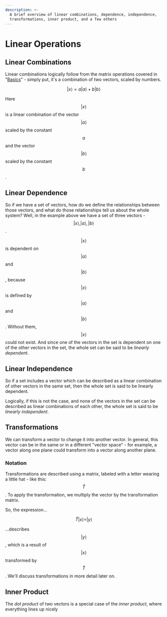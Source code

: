 ```yaml
---
description: >-
  A brief overview of linear combinations, dependence, independence,
  transformations, inner product, and a few others
---
```


# Linear Operations

## Linear Combinations

Linear combinations logically follow from the matrix operations covered in "[Basics](vectors.md)" - simply put, it's a combination of two vectors, scaled by numbers.

$$ |x\rangle = a |a\rangle + b |b\rangle$$

Here $$ |x\rangle$$is a linear combination of the vector $$|a\rangle$$scaled by the constant $$a$$ and the vector $$|b\rangle$$scaled by the constant $$b$$.

## Linear Dependence

So if we have a set of vectors, how do we define the relationships between those vectors, and what do those relationships tell us about the whole system? Well, in the example above we have a set of three vectors - $$|x\rangle, |a\rangle, |b\rangle$$.

$$|x\rangle$$is dependent on$$|a\rangle$$and$$|b\rangle$$, because $$|x\rangle$$ is defined by$$|a\rangle$$and$$|b\rangle$$. Without them,$$|x\rangle$$could not exist. And since one of the vectors in the set is dependent on one of the other vectors in the set, the whole set can be said to be _linearly dependent_.

## Linear Independence 

So if a set includes a vector which can be described as a linear combination of other vectors in the same set, then the whole set is said to be linearly dependent.

Logically, if this is not the case, and none of the vectors in the set can be described as linear combinations of each other, the whole set is said to be _linearly independent_.

## Transformations

We can transform a vector to change it into another vector. In general, this vector can be in the same or in a different "vector space" - for example, a vector along one plane could transform into a vector along another plane. 

### Notation

Transformations are described using a matrix, labeled with a letter wearing a little hat - like this: $$\hat{T}$$. To apply the transformation, we multiply the vector by the transformation matrix.

So, the expression...

$$
\hat{T}|x\rangle = |y\rangle
$$

...describes $$|y\rangle$$, which is a result of $$|x\rangle$$transformed by $$\hat{T}$$. We'll discuss transformations in more detail later on.

## Inner Product

The _dot product_ of two vectors is a special case of the _inner product_, where everything lines up nicely 

